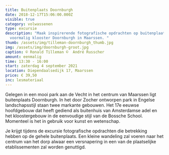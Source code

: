 ```yaml
---
title: Buitenplaats Doornburgh
date: 2018-12-17T15:06:00.000Z
visible: true
category: volwassenen
type: excursie
description: "Maak inspirerende fotografische opdrachten op buitenplaats en
  voormalig klooster Doornburgh in Maarssen. "
thumb: /assets/img/tilleman-doornburgh_thumb.jpg
img: /assets/img/doornburgh-groot.jpg
caption: © Ronald Tilleman ©  André Russcher
amount: eenmalig
time: 13:30 - 16:00
start: zaterdag 4 september 2021
location: Diependaalsedijk 17, Maarssen
price: € 39,50
inc: lesmateriaal
---
```

Gelegen in een mooi park aan de Vecht in het centrum van Maarssen ligt buitenplaats Doornburgh. In het door Zocher ontworpen park in Engelse landschapsstijl staan twee markante gebouwen. Het 17e eeuwse hoofdgebouw dat heeft gediend als buitenhuis van Amsterdamse adel en het kloostergebouw in de eenvoudige stijl van de Bossche School. Momenteel is het in gebruik voor kunst en wetenschap. 

Je krijgt tijdens de excursie fotografische opdrachten die betrekking hebben op de gehele buitenplaats. Een kleine wandeling zal voeren naar het centrum van het dorp alwaar een versnapering in een van de plaatselijke etablissementen zal worden genuttigd.
